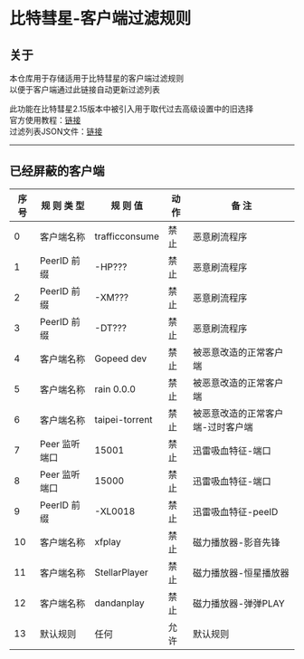 # 比特彗星-客户端过滤规则

## 关于

本仓库用于存储适用于比特彗星的客户端过滤规则  
以便于客户端通过此链接自动更新过滤列表  

此功能在比特彗星2.15版本中被引入用于取代过去高级设置中的旧选择  
官方使用教程：[链接](https://wiki.bitcomet.com/bitcomet_options#client_filter)  
过滤列表JSON文件：[链接](./Client_Filter.json)  

---

## 已经屏蔽的客户端

| 序 号 | 规 则 类 型 | 规 则 值 | 动 作 | 备 注 |
|--- | --- | --- | --- | ---|
| 0 | 客户端名称 | trafficconsume | 禁止 | 恶意刷流程序 |
| 1 | PeerID 前缀 | -HP??? | 禁止 | 恶意刷流程序 |
| 2 | PeerID 前缀 | -XM??? | 禁止 | 恶意刷流程序 |
| 3 | PeerID 前缀 | -DT??? | 禁止 | 恶意刷流程序 |
| 4 | 客户端名称 | Gopeed dev | 禁止 | 被恶意改造的正常客户端 |
| 5 | 客户端名称 | rain 0.0.0 | 禁止 | 被恶意改造的正常客户端 |
| 6 | 客户端名称 | taipei-torrent | 禁止 | 被恶意改造的正常客户端-过时客户端 |
| 7 | Peer 监听端口 | 15001 | 禁止 | 迅雷吸血特征-端口 |
| 8 | Peer 监听端口 | 15000 | 禁止 | 迅雷吸血特征-端口 |
| 9 | PeerID 前缀 | -XL0018 | 禁止 | 迅雷吸血特征-peeID |
| 10 | 客户端名称 | xfplay | 禁止 | 磁力播放器-影音先锋 |
| 11 | 客户端名称 | StellarPlayer | 禁止 | 磁力播放器-恒星播放器 |
| 12 | 客户端名称 | dandanplay | 禁止 | 磁力播放器-弹弹PLAY |
| 13 | 默认规则 | 任何 | 允许 | 默认规则 |

